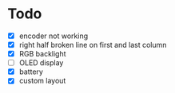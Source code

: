 # Todo

- [x] encoder not working
- [x] right half broken line on first and last column
- [x] RGB backlight
- [ ] OLED display
- [x] battery
- [x] custom layout
